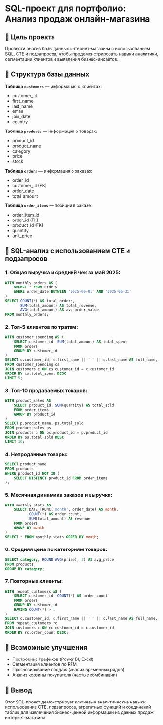 
# SQL-проект для портфолио: Анализ продаж онлайн-магазина

## 📅 Цель проекта
Провести анализ базы данных интернет-магазина с использованием SQL, CTE и подзапросов, чтобы продемонстрировать навыки аналитики, сегментации клиентов и выявления бизнес-инсайтов.

## 📃 Структура базы данных

**Таблица `customers`** — информация о клиентах:
- customer_id
- first_name
- last_name
- email
- join_date
- country

**Таблица `products`** — информация о товарах:
- product_id
- product_name
- category
- price
- stock

**Таблица `orders`** — информация о заказах:
- order_id
- customer_id (FK)
- order_date
- total_amount

**Таблица `order_items`** — позиции в заказе:
- order_item_id
- order_id (FK)
- product_id (FK)
- quantity
- unit_price

## 🔹 SQL-анализ с использованием CTE и подзапросов

### 1. Общая выручка и средний чек за май 2025:
```sql
WITH monthly_orders AS (
    SELECT * FROM orders
    WHERE order_date BETWEEN '2025-05-01' AND '2025-05-31'
)
SELECT COUNT(*) AS total_orders,
       SUM(total_amount) AS total_revenue,
       AVG(total_amount) AS avg_order_value
FROM monthly_orders;
```

### 2. Топ-5 клиентов по тратам:
```sql
WITH customer_spending AS (
    SELECT customer_id, SUM(total_amount) AS total_spent
    FROM orders
    GROUP BY customer_id
)
SELECT c.customer_id, c.first_name || ' ' || c.last_name AS full_name, cs.total_spent
FROM customer_spending cs
JOIN customers c ON cs.customer_id = c.customer_id
ORDER BY cs.total_spent DESC
LIMIT 5;
```

### 3. Топ-10 продаваемых товаров:
```sql
WITH product_sales AS (
    SELECT product_id, SUM(quantity) AS total_sold
    FROM order_items
    GROUP BY product_id
)
SELECT p.product_name, ps.total_sold
FROM product_sales ps
JOIN products p ON ps.product_id = p.product_id
ORDER BY ps.total_sold DESC
LIMIT 10;
```

### 4. Непроданные товары:
```sql
SELECT product_name
FROM products
WHERE product_id NOT IN (
    SELECT DISTINCT product_id FROM order_items
);
```

### 5. Месячная динамика заказов и выручки:
```sql
WITH monthly_stats AS (
    SELECT DATE_TRUNC('month', order_date) AS month,
           COUNT(*) AS order_count,
           SUM(total_amount) AS revenue
    FROM orders
    GROUP BY month
)
SELECT * FROM monthly_stats ORDER BY month;
```

### 6. Средняя цена по категориям товаров:
```sql
SELECT category, ROUND(AVG(price), 2) AS avg_price
FROM products
GROUP BY category;
```

### 7. Повторные клиенты:
```sql
WITH repeat_customers AS (
    SELECT customer_id, COUNT(*) AS order_count
    FROM orders
    GROUP BY customer_id
    HAVING COUNT(*) > 1
)
SELECT c.customer_id, c.first_name || ' ' || c.last_name AS full_name, rc.order_count
FROM repeat_customers rc
JOIN customers c ON rc.customer_id = c.customer_id
ORDER BY rc.order_count DESC;
```

## 🔄 Возможные улучшения
- Построение графиков (Power BI, Excel)
- Сегментация клиентов по RFM
- Прогнозирование продаж (анализ временных рядов)
- Анализ корзины покупателя (частые комбинации)

## 📆 Вывод
Этот SQL-проект демонстрирует ключевые аналитические навыки: использование CTE, подзапросов, агрегатных функций и соединений таблиц для извлечения бизнес-ценной информации из данных продаж интернет-магазина.

